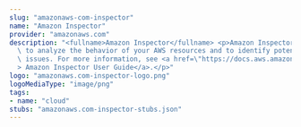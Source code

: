 ```yaml
---
slug: "amazonaws-com-inspector"
name: "Amazon Inspector"
provider: "amazonaws.com"
description: "<fullname>Amazon Inspector</fullname> <p>Amazon Inspector enables you\
  \ to analyze the behavior of your AWS resources and to identify potential security\
  \ issues. For more information, see <a href=\"https://docs.aws.amazon.com/inspector/latest/userguide/inspector_introduction.html\"\
  > Amazon Inspector User Guide</a>.</p>"
logo: "amazonaws.com-inspector-logo.png"
logoMediaType: "image/png"
tags:
- name: "cloud"
stubs: "amazonaws.com-inspector-stubs.json"
---
```

